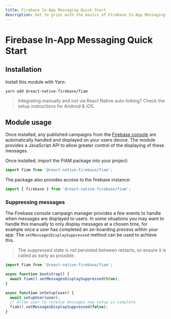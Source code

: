 ```yaml
---
title: Firebase In-App Messaging Quick Start
description: Get to grips with the basics of Firebase In-App Messaging in React Native Firebase
---
```


# Firebase In-App Messaging Quick Start

## Installation

Install this module with Yarn:

```bash
yarn add @react-native-firebase/fiam
```

> Integrating manually and not via React Native auto-linking? Check the setup instructions for <Anchor version group href="/android">Android</Anchor> & <Anchor version group href="/ios">iOS</Anchor>.

## Module usage

Once installed, any published campaigns from the [Firebase console](https://console.firebase.google.com/?utm_source=invertase&utm_medium=fiam&utm_campaign=quick_start) 
are automatically handled and displayed on your users device. The module provides a JavaScript API to allow greater
control of the displaying of these messages. 

Once installed, import the FIAM package into your project:

```js
import fiam from '@react-native-firebase/fiam';
```

The package also provides access to the firebase instance:

```js
import { firebase } from '@react-native-firebase/fiam';
```

### Suppressing messages

The Firebase console campaign manager provides a few events to handle when messages are displayed to users. In some 
situations you may want to handle this manually to only display messages at a chosen time, for example once a user
has completed an on-boarding process within your app. The `setMessagesDisplaySuppressed` method can be used to 
achieve this. 

> The suppressed state is not persisted between restarts, so ensure it is called as early as possible.

```js
import fiam from '@react-native-firebase/fiam';

async function bootstrap() {
  await fiam().setMessagesDisplaySuppressed(true);
}

async function onSetup(user) {
  await setupUser(user);
  // Allow user to receive messages now setup is complete 
  fiam().setMessagesDisplaySuppressed(false);
}
```
